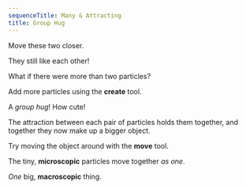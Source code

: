 ```yaml
---
sequenceTitle: Many & Attracting
title: Group Hug
---
```


<script>
    var sim = createSimulation({
        initialize: function(simulation) {
            var p = simulation.parameters;
            p.friction = 0.1;

            addOppositeParticles(simulation);

            var ljInteraction = new LennardJonesInteraction();
            ljInteraction.strength = 10;
            setInteraction(simulation, 0, 0, ljInteraction);

            setToolbarAvailableTools(simulation.toolbar, ["move", "create"]);
        }
    });
</script>

Move these two closer.

<script>
    cue(function () {
        // TODO: timer here
        var distance = v2.distance(sim.particles[0].position, sim.particles[1].position);
        return (distance < 3);   
    });
    endStep();
</script>

They still like each other!

What if there were more than two particles?

Add more particles using the **create** tool. 


<script>
    cue(function () {
        return (sim.particles.length >= requiredCount);  
    });
    var requiredCount = 20;
    insertHere(createOutput(function() {
        return `${sim.particles.length} / ${requiredCount} particles`;
    }));
    endStep();
</script>

A _group hug_! How cute!

The attraction between each pair of particles holds them together, and together they now make up a bigger object.

Try moving the object around with the **move** tool.

<script>
    cue(function () {
        return (ensembleSpeed(sim.particles) > 1); 
    });
    endStep();
</script>

The tiny, **microscopic** particles move together _as one_. 

_One_ big, **macroscopic** thing.
